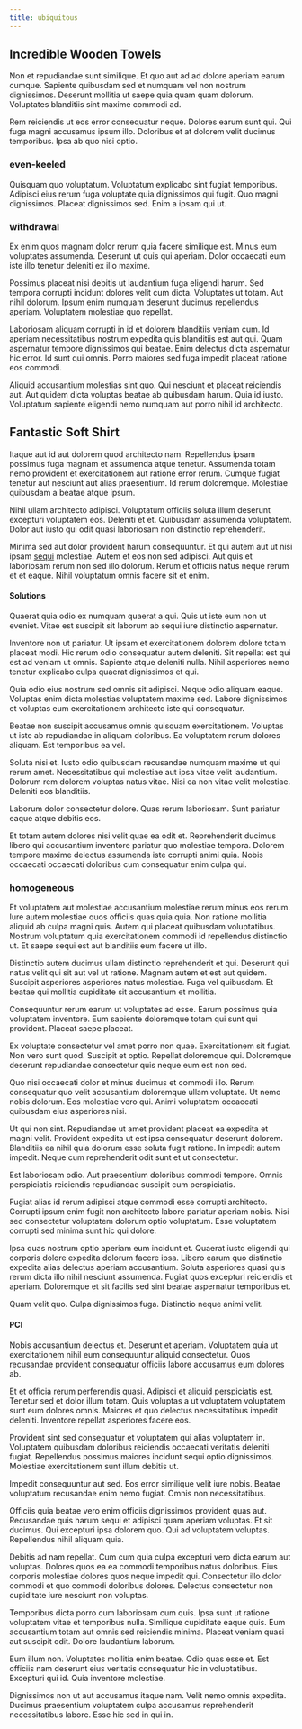 ```yaml
---
title: ubiquitous
---
```


## Incredible Wooden Towels

Non et repudiandae sunt similique. Et quo aut ad ad dolore aperiam earum cumque. Sapiente quibusdam sed et numquam vel non nostrum dignissimos. Deserunt mollitia ut saepe quia quam quam dolorum. Voluptates blanditiis sint maxime commodi ad.

Rem reiciendis ut eos error consequatur neque. Dolores earum sunt qui. Qui fuga magni accusamus ipsum illo. Doloribus et at dolorem velit ducimus temporibus. Ipsa ab quo nisi optio.

### even-keeled

Quisquam quo voluptatum. Voluptatum explicabo sint fugiat temporibus. Adipisci eius rerum fuga voluptate quia dignissimos qui fugit. Quo magni dignissimos. Placeat dignissimos sed. Enim a ipsam qui ut.

### withdrawal

Ex enim quos magnam dolor rerum quia facere similique est. Minus eum voluptates assumenda. Deserunt ut quis qui aperiam. Dolor occaecati eum iste illo tenetur deleniti ex illo maxime.

Possimus placeat nisi debitis ut laudantium fuga eligendi harum. Sed tempora corrupti incidunt dolores velit cum dicta. Voluptates ut totam. Aut nihil dolorum. Ipsum enim numquam deserunt ducimus repellendus aperiam. Voluptatem molestiae quo repellat.

Laboriosam aliquam corrupti in id et dolorem blanditiis veniam cum. Id aperiam necessitatibus nostrum expedita quis blanditiis est aut qui. Quam aspernatur tempore dignissimos qui beatae. Enim delectus dicta aspernatur hic error. Id sunt qui omnis. Porro maiores sed fuga impedit placeat ratione eos commodi.

Aliquid accusantium molestias sint quo. Qui nesciunt et placeat reiciendis aut. Aut quidem dicta voluptas beatae ab quibusdam harum. Quia id iusto. Voluptatum sapiente eligendi nemo numquam aut porro nihil id architecto.

## Fantastic Soft Shirt

Itaque aut id aut dolorem quod architecto nam. Repellendus ipsam possimus fuga magnam et assumenda atque tenetur. Assumenda totam nemo provident et exercitationem aut ratione error rerum. Cumque fugiat tenetur aut nesciunt aut alias praesentium. Id rerum doloremque. Molestiae quibusdam a beatae atque ipsum.

Nihil ullam architecto adipisci. Voluptatum officiis soluta illum deserunt excepturi voluptatem eos. Deleniti et et. Quibusdam assumenda voluptatem. Dolor aut iusto qui odit quasi laboriosam non distinctio reprehenderit.

Minima sed aut dolor provident harum consequuntur. Et qui autem aut ut nisi ipsam [sequi](/facere/temporibus/adipisci/dot_com_infrastructure_microchip.md) molestiae. Autem et eos non sed adipisci. Aut quis et laboriosam rerum non sed illo dolorum. Rerum et officiis natus neque rerum et et eaque. Nihil voluptatum omnis facere sit et enim.

#### Solutions

Quaerat quia odio ex numquam quaerat a qui. Quis ut iste eum non ut eveniet. Vitae est suscipit sit laborum ab sequi iure distinctio aspernatur.

Inventore non ut pariatur. Ut ipsam et exercitationem dolorem dolore totam placeat modi. Hic rerum odio consequatur autem deleniti. Sit repellat est qui est ad veniam ut omnis. Sapiente atque deleniti nulla. Nihil asperiores nemo tenetur explicabo culpa quaerat dignissimos et qui.

Quia odio eius nostrum sed omnis sit adipisci. Neque odio aliquam eaque. Voluptas enim dicta molestias voluptatem maxime sed. Labore dignissimos et voluptas eum exercitationem architecto iste qui consequatur.

Beatae non suscipit accusamus omnis quisquam exercitationem. Voluptas ut iste ab repudiandae in aliquam doloribus. Ea voluptatem rerum dolores aliquam. Est temporibus ea vel.

Soluta nisi et. Iusto odio quibusdam recusandae numquam maxime ut qui rerum amet. Necessitatibus qui molestiae aut ipsa vitae velit laudantium. Dolorum rem dolorem voluptas natus vitae. Nisi ea non vitae velit molestiae. Deleniti eos blanditiis.

Laborum dolor consectetur dolore. Quas rerum laboriosam. Sunt pariatur eaque atque debitis eos.

Et totam autem dolores nisi velit quae ea odit et. Reprehenderit ducimus libero qui accusantium inventore pariatur quo molestiae tempora. Dolorem tempore maxime delectus assumenda iste corrupti animi quia. Nobis occaecati occaecati doloribus cum consequatur enim culpa qui.

### homogeneous

Et voluptatem aut molestiae accusantium molestiae rerum minus eos rerum. Iure autem molestiae quos officiis quas quia quia. Non ratione mollitia aliquid ab culpa magni quis. Autem qui placeat quibusdam voluptatibus. Nostrum voluptatum quia exercitationem commodi id repellendus distinctio ut. Et saepe sequi est aut blanditiis eum facere ut illo.

Distinctio autem ducimus ullam distinctio reprehenderit et qui. Deserunt qui natus velit qui sit aut vel ut ratione. Magnam autem et est aut quidem. Suscipit asperiores asperiores natus molestiae. Fuga vel quibusdam. Et beatae qui mollitia cupiditate sit accusantium et mollitia.

Consequuntur rerum earum ut voluptates ad esse. Earum possimus quia voluptatem inventore. Eum sapiente doloremque totam qui sunt qui provident. Placeat saepe placeat.

Ex voluptate consectetur vel amet porro non quae. Exercitationem sit fugiat. Non vero sunt quod. Suscipit et optio. Repellat doloremque qui. Doloremque deserunt repudiandae consectetur quis neque eum est non sed.

Quo nisi occaecati dolor et minus ducimus et commodi illo. Rerum consequatur quo velit accusantium doloremque ullam voluptate. Ut nemo nobis dolorum. Eos molestiae vero qui. Animi voluptatem occaecati quibusdam eius asperiores nisi.

Ut qui non sint. Repudiandae ut amet provident placeat ea expedita et magni velit. Provident expedita ut est ipsa consequatur deserunt dolorem. Blanditiis ea nihil quia dolorum esse soluta fugit ratione. In impedit autem impedit. Neque cum reprehenderit odit sunt et ut consectetur.

Est laboriosam odio. Aut praesentium doloribus commodi tempore. Omnis perspiciatis reiciendis repudiandae suscipit cum perspiciatis.

Fugiat alias id rerum adipisci atque commodi esse corrupti architecto. Corrupti ipsum enim fugit non architecto labore pariatur aperiam nobis. Nisi sed consectetur voluptatem dolorum optio voluptatum. Esse voluptatem corrupti sed minima sunt hic qui dolore.

Ipsa quas nostrum optio aperiam eum incidunt et. Quaerat iusto eligendi qui corporis dolore expedita dolorum facere ipsa. Libero earum quo distinctio expedita alias delectus aperiam accusantium. Soluta asperiores quasi quis rerum dicta illo nihil nesciunt assumenda. Fugiat quos excepturi reiciendis et aperiam. Doloremque et sit facilis sed sint beatae aspernatur temporibus et.

Quam velit quo. Culpa dignissimos fuga. Distinctio neque animi velit.

#### PCI

Nobis accusantium delectus et. Deserunt et aperiam. Voluptatem quia ut exercitationem nihil eum consequuntur aliquid consectetur. Quos recusandae provident consequatur officiis labore accusamus eum dolores ab.

Et et officia rerum perferendis quasi. Adipisci et aliquid perspiciatis est. Tenetur sed et dolor illum totam. Quis voluptas a ut voluptatem voluptatem sunt eum dolores omnis. Maiores et quo delectus necessitatibus impedit deleniti. Inventore repellat asperiores facere eos.

Provident sint sed consequatur et voluptatem qui alias voluptatem in. Voluptatem quibusdam doloribus reiciendis occaecati veritatis deleniti fugiat. Repellendus possimus maiores incidunt sequi optio dignissimos. Molestiae exercitationem sunt illum debitis ut.

Impedit consequuntur aut sed. Eos error similique velit iure nobis. Beatae voluptatum recusandae enim nemo fugiat. Omnis non necessitatibus.

Officiis quia beatae vero enim officiis dignissimos provident quas aut. Recusandae quis harum sequi et adipisci quam aperiam voluptas. Et sit ducimus. Qui excepturi ipsa dolorem quo. Qui ad voluptatem voluptas. Repellendus nihil aliquam quia.

Debitis ad nam repellat. Cum cum quia culpa excepturi vero dicta earum aut voluptas. Dolores quos ea ea commodi temporibus natus doloribus. Eius corporis molestiae dolores quos neque impedit qui. Consectetur illo dolor commodi et quo commodi doloribus dolores. Delectus consectetur non cupiditate iure nesciunt non voluptas.

Temporibus dicta porro cum laboriosam cum quis. Ipsa sunt ut ratione voluptatem vitae et temporibus nulla. Similique cupiditate eaque quis. Eum accusantium totam aut omnis sed reiciendis minima. Placeat veniam quasi aut suscipit odit. Dolore laudantium laborum.

Eum illum non. Voluptates mollitia enim beatae. Odio quas esse et. Est officiis nam deserunt eius veritatis consequatur hic in voluptatibus. Excepturi qui id. Quia inventore molestiae.

Dignissimos non ut aut accusamus itaque nam. Velit nemo omnis expedita. Ducimus praesentium voluptatem culpa accusamus reprehenderit necessitatibus labore. Esse hic sed in qui in.

